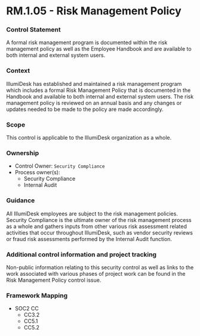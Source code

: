 # RM.1.05 - Risk Management Policy



### Control Statement

A formal risk management program is documented within the risk management policy as well as the Employee Handbook and are available to both internal and external system users.

### Context

IllumiDesk has established and maintained a risk management program which includes a formal Risk Management Policy that is documented in the Handbook and available to both internal and external system users. The risk management policy is reviewed on an annual basis and any changes or updates needed to be made to the policy are made accordingly.

### Scope

This control is applicable to the IllumiDesk organization as a whole.

### Ownership

* Control Owner: `Security Compliance`
* Process owner\(s\):
  * Security Compliance
  * Internal Audit

### Guidance

All IllumiDesk employees are subject to the risk management policies. Security Compliance is the ultimate owner of the risk management process as a whole and gathers inputs from other various risk assessment related activities that occur throughout IllumiDesk, such as vendor security reviews or fraud risk assessments performed by the Internal Audit function.

### Additional control information and project tracking

Non-public information relating to this security control as well as links to the work associated with various phases of project work can be found in the Risk Management Policy control issue.

###  Framework Mapping

* SOC2 CC
  * CC3.2
  * CC5.1
  * CC5.2

